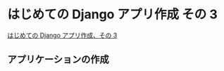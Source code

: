 # はじめての Django アプリ作成 その 3

[はじめての Django アプリ作成、その 3](https://docs.djangoproject.com/ja/4.0/intro/tutorial03/)

## アプリケーションの作成
